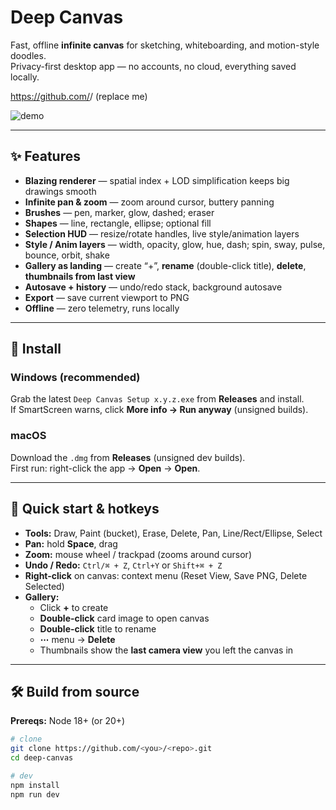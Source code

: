 # Deep Canvas

Fast, offline **infinite canvas** for sketching, whiteboarding, and motion-style doodles.  
Privacy-first desktop app — no accounts, no cloud, everything saved locally.

https://github.com/<you>/<repo> (replace me)

![demo](docs/demo.gif) <!-- add a short screen recording later -->

---

## ✨ Features

- **Blazing renderer** — spatial index + LOD simplification keeps big drawings smooth
- **Infinite pan & zoom** — zoom around cursor, buttery panning
- **Brushes** — pen, marker, glow, dashed; eraser
- **Shapes** — line, rectangle, ellipse; optional fill
- **Selection HUD** — resize/rotate handles, live style/animation layers
- **Style / Anim layers** — width, opacity, glow, hue, dash; spin, sway, pulse, bounce, orbit, shake
- **Gallery as landing** — create “+”, **rename** (double-click title), **delete**, **thumbnails from last view**
- **Autosave + history** — undo/redo stack, background autosave
- **Export** — save current viewport to PNG
- **Offline** — zero telemetry, runs locally

---

## 🚀 Install

### Windows (recommended)
Grab the latest `Deep Canvas Setup x.y.z.exe` from **Releases** and install.  
If SmartScreen warns, click **More info → Run anyway** (unsigned builds).

### macOS
Download the `.dmg` from **Releases** (unsigned dev builds).  
First run: right-click the app → **Open** → **Open**.

---

## 🧭 Quick start & hotkeys

- **Tools:** Draw, Paint (bucket), Erase, Delete, Pan, Line/Rect/Ellipse, Select
- **Pan:** hold **Space**, drag
- **Zoom:** mouse wheel / trackpad (zooms around cursor)
- **Undo / Redo:** `Ctrl/⌘ + Z`, `Ctrl+Y` or `Shift+⌘ + Z`
- **Right-click** on canvas: context menu (Reset View, Save PNG, Delete Selected)
- **Gallery:**
  - Click **+** to create
  - **Double-click** card image to open canvas
  - **Double-click** title to rename
  - **⋯** menu → **Delete**
  - Thumbnails show the **last camera view** you left the canvas in

---

## 🛠️ Build from source

**Prereqs:** Node 18+ (or 20+)

```bash
# clone
git clone https://github.com/<you>/<repo>.git
cd deep-canvas

# dev
npm install
npm run dev
